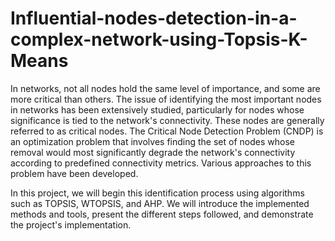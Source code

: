 # Influential-nodes-detection-in-a-complex-network-using-Topsis-K-Means

In networks, not all nodes hold the same level of importance, and some are more critical than others. The issue of identifying the most important nodes in networks has been extensively studied, particularly for nodes whose significance is tied to the network's connectivity. These nodes are generally referred to as critical nodes. The Critical Node Detection Problem (CNDP) is an optimization problem that involves finding the set of nodes whose removal would most significantly degrade the network's connectivity according to predefined connectivity metrics. Various approaches to this problem have been developed.

In this project, we will begin this identification process using algorithms such as TOPSIS, WTOPSIS, and AHP. We will introduce the implemented methods and tools, present the different steps followed, and demonstrate the project's implementation.
